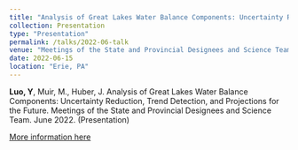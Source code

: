 ```yaml
---
title: "Analysis of Great Lakes Water Balance Components: Uncertainty Reduction, Trend Detection, and Projections for the Future"
collection: Presentation
type: "Presentation"
permalink: /talks/2022-06-talk
venue: "Meetings of the State and Provincial Designees and Science Team"
date: 2022-06-15
location: "Erie, PA"
---
```


**Luo, Y**, Muir, M., Huber, J. Analysis of Great Lakes Water Balance Components: Uncertainty Reduction, Trend Detection, and Projections for the Future. Meetings of the State and Provincial Designees and Science Team. June 2022. (Presentation)



[More information here](https://docs.google.com/presentation/d/1dpJMoM0l_S82ylJncH36CxX51ka-x4aWvtmy2hSNlmY/edit?usp=sharing)

